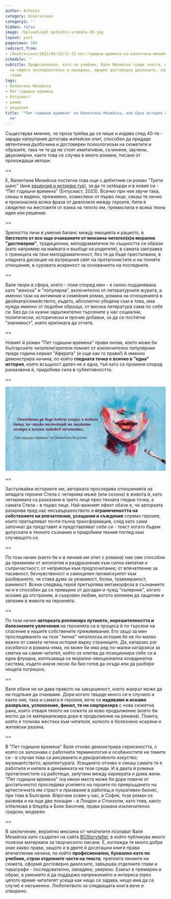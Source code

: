 ```yaml
---
author: Antonia
category: bookreviews
category2: ''
hidden: false
image: /Uploads/pet-godishni-vremena-30.jpg
layout: post
pageviews: 394
redirect_from:
- /bookreviews/2023/04/15/11-32-пет-годишни-времена-на-валентина-мизийска-или-има-ли-една-единствена-история
schedule: ''
subtitle: Професионално, като по учебник, Валя Мизийска гради текста, преплита линиите
  на сюжета последователно и овладяно, оформя достоверно диалозите, завършва отделните
  глави
tags:
- Валентина Мизийска
- Пет годишни времена
- Ентусиаст
- роман
- рецензия
title: '"Пет годишни времена" на Валентина Мизийска, или Една история ли е животът
  ни'
---
```


Съществува мнение, че проза трябва да се пише и издава след 40-те - заради натрупания дотогава житейски опит, способен да придаде автентична дълбочина и достоверен психологизъм на сюжетите и образите, така че те да не стоят имитативни, съчинени, заучени, двуизмерни, както това се случва в много романи, писани от прохождащи автори.

\==

Е, Валентина Мизийска постигна това още с дебютния си роман "Трети шанс" (виж [рецензия и интервю тук](https://literaturnirazgovori.com/interviews/2021/03/29/08-54-%D0%BD%D0%B0-%D0%BA%D0%BE%D0%B3%D0%BE-%D0%B4%D0%B0%D0%B2%D0%B0%D0%BC%D0%B5-%D1%82%D1%80%D0%B5%D1%82%D0%B8-%D1%88%D0%B0%D0%BD%D1%81-%D1%80%D0%B0%D0%B7%D0%B3%D0%BE%D0%B2%D0%BE%D1%80-%D1%81-%D0%B2%D0%B0%D0%BB%D1%8F-%D0%BC%D0%B8%D0%B7%D0%B8%D0%B9%D1%81%D0%BA%D0%B0-%D0%B7%D0%B0-%D0%BF%D1%8A%D1%80%D0%B2%D0%B8%D1%8F-%D0%B9-%D1%80%D0%BE%D0%BC%D0%B0%D0%BD.html)), за да го затвърди и в новия си - "Пет годишни времена" (Ентусиаст, 2023). Всичко при нея звучи така, сякаш е видяно, преживяно, осмислено от първо лице, сякаш тя лично е произнасяла всяка фраза от диалозите между героите, била е свидетел на жестовете от езика на тялото им, премислила е всяка тяхна идея или решение. 

\==

Зрелостта личи в умелия баланс между емоцията и рациото, в **бягството от все още очакваните от мнозина читател(к)и морално "достоверни"**, традиционни, мелодраматични по същността си образи (като например на майката и въобще на родителя), в самата заигравка с границата на тази мелодраматичност, без тя да бъде престъпвана, в хладната дисекция на вътрешния свят на протагонистите и на техните отношения, в суровата искреност за основанията на последните. 

\==

Валя твори в сфера, която - поне според мен - е силно подценявана като "женска" и "популярна", включително от литературните журита, а именно тази на интимния и семейния роман, романа на отношенията в двойката/семейството, където, абсолютно убедена съм в това, има нужда именно от подобни образци, от висока литература сама по себе си. Без да са нужни задължително търсените у нас социални, политически, исторически и прочие добавки, за да се постигне "значимост", която критиката да отчете. 

\==

Новият й роман "Пет годишни времена" прави онова, което може би българските читатели/зрители помнят от изключително популярния преди години сериал "Аферата" (и още как го прави!) А именно демонстрира начина, по който **гледната точка е всичко в "една" история**, която всъщност далеч не е една, тъй като се променя според разказвача й, придобива сила в субективността.  

\==

![](/Uploads/2925916358560339104.jpg)

\==

Застъпвайки историите им, авторката проследява отношенията на младата героиня Стела с четирима мъже (или сезона) в живота й, като четиримата са разказани в трето лице през тяхната гледна точка, а самата Стела - в първо лице. Най-важният ефект обаче е, че авторката разкрива пред нас несъвършенството и **ограничеността на собствените ни впечатления, усещания и съждения** спрямо героите, които претърпяват почти пълна трансформация, след като сами започнат да представят и представляват себе си - тоест когато бъдем допуснати в тяхното съзнание и придобием техния поглед към случващото се. 

\==

По този начин (както бе и в личния ми опит с романа) ние сме способни да преминем от антипатия и раздразнение към силна емпатия и съпричастност; от неприязън към предпочитание; от впечатление за пасивност, безчувственост и самоцелен промискуитет към разбирането, че става дума за уязвимост, болка, травмираност, ранимост. Всеки следващ герой претърпява метаморфоза в съзнанието ни и е способен да се превърне от досаден и чужд "съперник", когато искаме да отстраним, в съкровен любим, когото копнеем да защитим и запазим в живота на героинята. 

\==

По този начин **авторката репликира лутането, нерешителността и болезнените увлечения** на героинята си в процеса й по търсене на спасение в нашите собствените преживявания. Ето защо за мен проследяването на тази "лична" читателска история бе не по-малко важно от самата четена история върху страниците. Да, катарзис *par excellance* в романа няма, но може би има ред по-малки катарзиси за сметка на самия читател, който се опитва да позиционира себе си в една флуидна, изплъзваща се морално-емоционална координатна система, където иначе лесно би бил готов да осъди или да разбере нещата погрешно.

\==

Валя обаче не ни дава правото на завършеност, което жанрът може да ни подлъже да очакваме. Дори когато твърде много се е случило и както ние, така и самата й героиня, вече се **надяваме и искаме развръзка, успокоение, финал, тя ни сюрпризира** с нова сюжетна рана, която отваря тялото на сюжета за ново продължение (което би могло да се материализира дори в продължение на романа). Поанта, която е толкова жестока към читателя, колкото е болезнено искрена и житейски реална.

\==

В "Пет годишни времена" Валя отново демонстрира сериозността, с която се запознава с работната терминология и особеностите на темите си - в случая това са рисуването и декоративното изкуство; музикантството; архитектурата. Усещането отново е сякаш самата тя е работила и кипяла в динамиката на тези среди. И в двата й романа протагонистите са работещи, залутани между кариерата и дома жени. "Пет годишни времена" (на някои места може би дори повече от достатъчното) проследява усилието на героите по превръщането на артистичната им страст и призвание в работещ и лукративен бизнес, при това в България. Впрочем освен у нас, в София, този роман се развива и на още две локации - в Лондон и Стокхолм, като това, както отбелязва в блърба и Боян Биолчев, прави романа изключително градски, модерен. 

\==

В заключение, вероятно мнозина от читателите познават Валя Мизийска като създател на сайта [BGStoryteller](https://bgstoryteller.co/), в който публикува много полезни материали за творческото писане. Е, изглежда тя много добре знае какво прави, защото и в двете й досегашни книги прави впечатление начина, по който **професионално, буквално като по учебник, строи отделните части на текста**, преплита линиите на сюжета, оформя достоверно диалозите, завършва отделните глави и параграфи - последователно, овладяно, уверено. Езикът е премерен и обран, а умението й да поддържа напрежението и интереса (през цялото време читателят усеща как нещо се задава, нещо има да се случи) е несъмнено. Любопитвото за следващата книга вече е отворено.